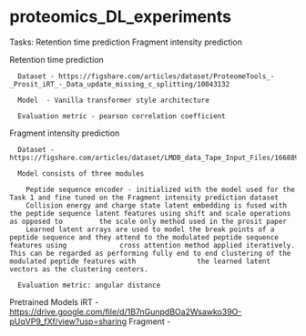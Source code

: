 # proteomics_DL_experiments

Tasks:
  	Retention time prediction 
  	Fragment intensity prediction 
  
Retention time prediction

	  Dataset - https://figshare.com/articles/dataset/ProteomeTools_-_Prosit_iRT_-_Data_update_missing_c_splitting/10043132

	  Model  - Vanilla transformer style architecture 

	  Evaluation metric - pearson correlation coefficient
  
Fragment intensity prediction
  
	  Dataset - https://figshare.com/articles/dataset/LMDB_data_Tape_Input_Files/16688905

	  Model consists of three modules 

	    Peptide sequence encoder - initialized with the model used for the Task 1 and fine tuned on the Fragment intensity prediction dataset
	    Collision energy and charge state latent embedding is fused with the peptide sequence latent features using shift and scale operations as opposed to 	     the scale only method used in the prosit paper 
	    Learned latent arrays are used to model the break points of a peptide sequence and they attend to the modulated peptide sequence features using 		    cross attention method applied iteratively. This can be regarded as performing fully end to end clustering of the modulated peptide features with               the learned latent vectors as the clustering centers.
    
  	  Evaluation metric: angular distance 

Pretrained Models
	iRT - https://drive.google.com/file/d/1B7nGunpdBOa2Wsawko39O-pUqVP9_fXf/view?usp=sharing
 	Fragment - 

